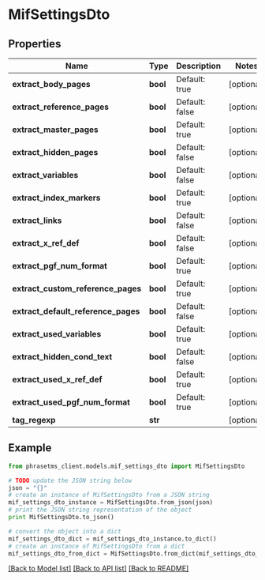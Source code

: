 # MifSettingsDto

## Properties

| Name                                | Type     | Description    | Notes      |
| ----------------------------------- | -------- | -------------- | ---------- |
| **extract_body_pages**              | **bool** | Default: true  | [optional] |
| **extract_reference_pages**         | **bool** | Default: false | [optional] |
| **extract_master_pages**            | **bool** | Default: true  | [optional] |
| **extract_hidden_pages**            | **bool** | Default: false | [optional] |
| **extract_variables**               | **bool** | Default: false | [optional] |
| **extract_index_markers**           | **bool** | Default: true  | [optional] |
| **extract_links**                   | **bool** | Default: false | [optional] |
| **extract_x_ref_def**               | **bool** | Default: false | [optional] |
| **extract_pgf_num_format**          | **bool** | Default: true  | [optional] |
| **extract_custom_reference_pages**  | **bool** | Default: true  | [optional] |
| **extract_default_reference_pages** | **bool** | Default: false | [optional] |
| **extract_used_variables**          | **bool** | Default: true  | [optional] |
| **extract_hidden_cond_text**        | **bool** | Default: false | [optional] |
| **extract_used_x_ref_def**          | **bool** | Default: true  | [optional] |
| **extract_used_pgf_num_format**     | **bool** | Default: true  | [optional] |
| **tag_regexp**                      | **str**  |                | [optional] |

## Example

```python
from phrasetms_client.models.mif_settings_dto import MifSettingsDto

# TODO update the JSON string below
json = "{}"
# create an instance of MifSettingsDto from a JSON string
mif_settings_dto_instance = MifSettingsDto.from_json(json)
# print the JSON string representation of the object
print MifSettingsDto.to_json()

# convert the object into a dict
mif_settings_dto_dict = mif_settings_dto_instance.to_dict()
# create an instance of MifSettingsDto from a dict
mif_settings_dto_from_dict = MifSettingsDto.from_dict(mif_settings_dto_dict)
```

[[Back to Model list]](../README.md#documentation-for-models) [[Back to API list]](../README.md#documentation-for-api-endpoints) [[Back to README]](../README.md)
